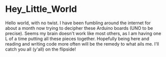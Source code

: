 # Hey_Little_World
Hello world, with no twist.
I have been fumbling around the internet for about a month now trying to decipher these Arduino boards (UNO to be precise). 
Seems my brain doesn't work like most others, as I am having one L of a time putting all these pieces together.
Hopefully being here and reading and writing code more often will be the remedy to what ails me.
I'll catch you all (y'all) on the flipside!

